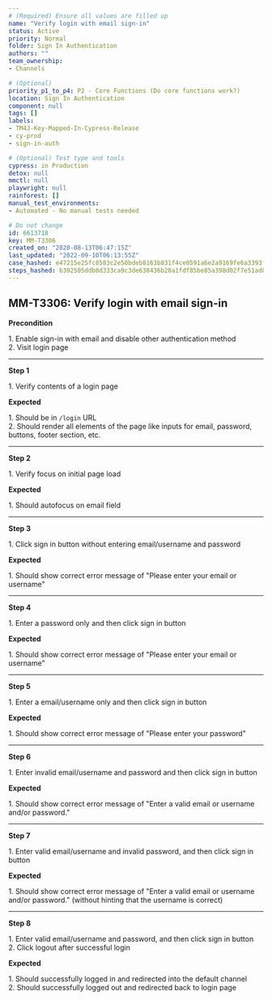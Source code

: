 ```yaml
---
# (Required) Ensure all values are filled up
name: "Verify login with email sign-in"
status: Active
priority: Normal
folder: Sign In Authentication
authors: ""
team_ownership: 
- Channels

# (Optional)
priority_p1_to_p4: P2 - Core Functions (Do core functions work?)
location: Sign In Authentication
component: null
tags: []
labels: 
- TM4J-Key-Mapped-In-Cypress-Release
- cy-prod
- sign-in-auth

# (Optional) Test type and tools
cypress: in Production
detox: null
mmctl: null
playwright: null
rainforest: []
manual_test_environments: 
- Automated - No manual tests needed

# Do not change
id: 6613718
key: MM-T3306
created_on: "2020-08-13T06:47:15Z"
last_updated: "2022-09-10T06:13:55Z"
case_hashed: e47215e25fc8583c2e50bdeb8163b831f4ce0591a6e2a9169fe6a3393f67d0d56ccfe8749161f3b1f8cb151b38c00b64
steps_hashed: b392505ddb8d333ca9c3de638436b28a1fdf85be85a398d02f7e51ad83243fb54d2ca1ac5ed19001e15b155ba12c5ee9
---
```


<!-- (Auto-generated) Based on frontmatter's "key" and "name" -->

## MM-T3306: Verify login with email sign-in

**Precondition**

1\. Enable sign-in with email and disable other authentication method\
2\. Visit login page

---

**Step 1**

1\. Verify contents of a login page

**Expected**

1\. Should be in `/login` URL\
2\. Should render all elements of the page like inputs for email, password, buttons, footer section, etc.

---

**Step 2**

1\. Verify focus on initial page load

**Expected**

1\. Should autofocus on email field

---

**Step 3**

1\. Click sign in button without entering email/username and password

**Expected**

​​​​1. Should show correct error message of "Please enter your email or username"

---

**Step 4**

1\. Enter a password only and then click sign in button

**Expected**

​​​​1. Should show correct error message of "Please enter your email or username"

---

**Step 5**

1\. Enter a email/username only and then click sign in button

**Expected**

1\. Should show correct error message of "Please enter your password"

---

**Step 6**

1\. Enter invalid email/username and password and then click sign in button

**Expected**

1\. Should show correct error message of "Enter a valid email or username and/or password."

---

**Step 7**

1\. Enter valid email/username and invalid password, and then click sign in button

**Expected**

1\. Should show correct error message of "Enter a valid email or username and/or password." (without hinting that the username is correct)

---

**Step 8**

1\. Enter valid email/username and password, and then click sign in button\
2\. Click logout after successful login

**Expected**

1\. Should successfully logged in and redirected into the default channel\
2\. Should successfully logged out and redirected back to login page
